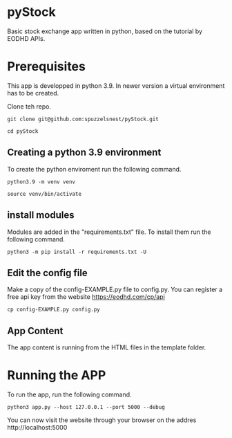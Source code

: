 # pyStock
Basic stock exchange app written in python, based on the tutorial by EODHD APIs.

# Prerequisites
This app is developped in python 3.9. In newer version a virtual environment has to be created.

Clone teh repo.

```
git clone git@github.com:spuzzelsnest/pyStock.git

cd pyStock

```

## Creating a python 3.9 environment
To create the python enviroment run the following command.

```
python3.9 -m venv venv

source venv/bin/activate

```

## install modules
Modules are added in the "requirements.txt" file. To install them run the following command.

```
python3 -m pip install -r requirements.txt -U

```

## Edit the config file

Make a copy of the config-EXAMPLE.py file to config.py. You can register a free api key from the website https://eodhd.com/cp/api


```
cp config-EXAMPLE.py config.py

```

## App Content
The app content is running from the HTML files in the template folder.


# Running the APP
To run the app, run the following command.

```
python3 app.py --host 127.0.0.1 --port 5000 --debug

```

You can now visit the website through your browser on the addres http://localhost:5000


